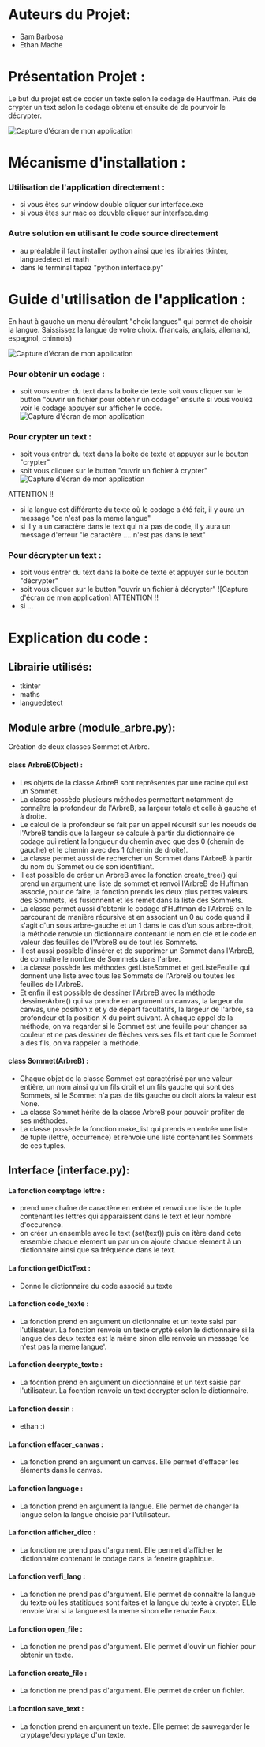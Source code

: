 # Auteurs du Projet:

- Sam Barbosa
- Ethan Mache

# Présentation Projet :

Le but du projet est de coder un texte selon le codage de Hauffman. Puis de crypter un text selon le codage obtenu et ensuite de de pourvoir le décrypter.


![Capture d'écran de mon application](Screenshot%202023-04-20%20at%2016.39.08.png)

# Mécanisme d'installation :

### Utilisation de l'application directement :

* si vous êtes sur window double cliquer sur interface.exe
* si vous êtes sur mac os douvble cliquer sur interface.dmg

### Autre solution en utilisant le code source directement

* au préalable il faut installer python ainsi que les librairies tkinter, languedetect et math
* dans le terminal tapez "python interface.py"

# Guide d'utilisation de l'application :

En haut à gauche un menu déroulant "choix langues" qui permet de choisir la langue. Saississez la langue de votre choix.
(francais, anglais, allemand, espagnol, chinnois)

![Capture d'écran de mon application](Screenshot%202023-04-20%20at%2017.26.41.png)



### Pour obtenir un codage :
- soit vous entrer du text dans la boite de texte soit vous cliquer sur le button "ouvrir un fichier pour obtenir un ocdage" ensuite si vous voulez voir le codage appuyer sur afficher le code.
![Capture d'écran de mon application](Screenshot%202023-04-20%20at%2017.49.18.png)

### Pour crypter un text : 
- soit vous entrer du text dans la boite de texte et appuyer sur le bouton "crypter"
- soit vous cliquer sur le button "ouvrir un fichier à crypter"
![Capture d'écran de mon application](Screenshot%202023-04-20%20at%2017.49.29.png)


ATTENTION !!
- si la langue est différente du texte où le codage a été fait, il y aura un message "ce n'est pas la meme langue"
- si il y a un caractère dans le text qui n'a pas de code, il y aura un message d'erreur "le caractère .... n'est pas dans le text"

### Pour décrypter un text : 
- soit vous entrer du text dans la boite de texte et appuyer sur le bouton "décrypter"
- soit vous cliquer sur le button "ouvrir un fichier à décrypter"
![Capture d'écran de mon application]
ATTENTION !!
- si ...


# Explication du code :

## Librairie utilisés:

- tkinter
- maths
- languedetect


## Module arbre (module_arbre.py):

Création de deux classes Sommet et Arbre.

#### class ArbreB(Object) : 
 * Les objets de la classe ArbreB sont représentés par une racine qui est un Sommet.
 * La classe possède plusieurs méthodes permettant notamment de connaître la profondeur de l'ArbreB, sa largeur totale et celle à gauche et à droite.
 * Le calcul de la profondeur se fait par un appel récursif sur les noeuds de l'ArbreB tandis que la largeur se calcule à partir du dictionnaire de codage qui retient la longueur du chemin avec que des 0 (chemin de gauche) et le chemin avec des 1 (chemin de droite).
 * La classe permet aussi de rechercher un Sommet dans l'ArbreB à partir du nom du Sommet ou de son identifiant.
 * Il est possible de créer un ArbreB avec la fonction create_tree() qui prend un argument une liste de sommet et renvoi l'ArbreB de Huffman associé, pour ce faire, la fonction prends les deux plus petites valeurs des Sommets, les fusionnent et les remet dans la liste des Sommets.
 * La classe permet aussi d'obtenir le codage d'Huffman de l'ArbreB en le parcourant de manière récursive et en associant un 0 au code quand il s'agit d'un sous arbre-gauche et un 1 dans le cas d'un sous arbre-droit, la méthode renvoie un dictionnaire contenant le nom en clé et le code en valeur des feuilles de l'ArbreB ou de tout les Sommets.
 * Il est aussi possible d'insérer et de supprimer un Sommet dans l'ArbreB, de connaître le nombre de Sommets dans l'arbre.
 * La classe possède les méthodes getListeSommet et getListeFeuille qui donnent une liste avec tous les Sommets de l'ArbreB ou toutes les feuilles de l'ArbreB.
 * Et enfin il est possible de dessiner l'ArbreB avec la méthode dessinerArbre() qui va prendre en argument un canvas, la largeur du canvas, une position x et y de départ facultatifs, la largeur de l'arbre, sa profondeur et la position X du point suivant. À chaque appel de la méthode, on va regarder si le Sommet est une feuille pour changer sa couleur et ne pas dessiner de flèches vers ses fils et tant que le Sommet a des fils, on va rappeler la méthode.
 
#### class Sommet(ArbreB) :
 * Chaque objet de la classe Sommet est caractérisé par une valeur entière, un nom ainsi qu'un fils droit et un fils gauche qui sont des Sommets, si le Sommet n'a pas de fils gauche ou droit alors la valeur est None.
 * La classe Sommet hérite de la classe ArbreB pour pouvoir profiter de ses méthodes.
 * La classe possède la fonction make_list qui prends en entrée une liste de tuple (lettre, occurrence) et renvoie une liste contenant les Sommets de ces tuples.


## Interface (interface.py):

 #### La fonction comptage lettre :
 
 * prend une chaîne de caractère en entrée et renvoi une liste de tuple contenant les lettres qui apparaissent dans le  text et leur nombre d'occurence.
 *  on créer un ensemble  avec le text (set(text)) puis on itère dand cete ensemble chaque element un par un on ajoute chaque element à un dictionnaire ainsi que sa fréquence dans le text.
 
 #### La fonction getDictText :
 * Donne le dictionnaire du code associé au texte

 #### La fonction code_texte :
 * La fonction prend en argument un dictionnaire et un texte saisi par l'utilisateur. La fonction renvoie un texte crypté selon le dictionnaire si la langue des deux textes est la même sinon elle renvoie un message 'ce n'est pas la meme langue'.

 #### La fonction decrypte_texte :
 * La focntion prend en argument un dicctionnaire et un text saisie par l'utilisateur. La focntion renvoie un text decrypter selon le dictionnaire.

 #### La fonction dessin :
 * ethan :)

 #### La fonction effacer_canvas :
 * La fonction prend en argument un canvas. Elle permet d'effacer les éléments dans le canvas.

 #### La fonction language :
 * La fonction prend en argument la langue. Elle permet de changer la langue selon la langue choisie par l'utilisateur.

 #### La fonction afficher_dico :
 * La fonction ne prend pas d'argument. Elle permet d'afficher le dictionnaire contenant le codage dans la fenetre graphique.

 #### La fonction verfi_lang :
 * La fonction ne prend pas d'argument. Elle permet de connaitre la langue du texte où les statitiques sont faites et la langue du texte à crypter. ELle renvoie Vrai si la langue est la meme sinon elle renvoie Faux.

 #### La fonction open_file :
 * La fonction ne prend pas d'argument. Elle permet d'ouvir un fichier pour obtenir un texte.

 #### La fonction  create_file :
 * La fonction ne prend pas d'argument. Elle permet de créer un fichier.

 #### La focntion save_text :
 * La fonction prend en argument un texte.
    Elle permet de sauvegarder le cryptage/decryptage d'un texte.
